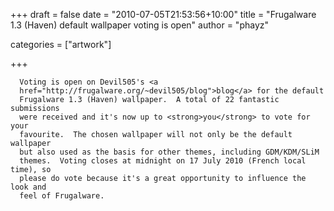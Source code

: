 
+++
draft = false
date = "2010-07-05T21:53:56+10:00"
title = "Frugalware 1.3 (Haven) default wallpaper voting is open"
author = "phayz"

categories = ["artwork"]

+++

      Voting is open on Devil505's <a
      href="http://frugalware.org/~devil505/blog">blog</a> for the default
      Frugalware 1.3 (Haven) wallpaper.  A total of 22 fantastic submissions
      were received and it's now up to <strong>you</strong> to vote for your
      favourite.  The chosen wallpaper will not only be the default wallpaper
      but also used as the basis for other themes, including GDM/KDM/SLiM
      themes.  Voting closes at midnight on 17 July 2010 (French local time), so
      please do vote because it's a great opportunity to influence the look and
      feel of Frugalware.
      
    